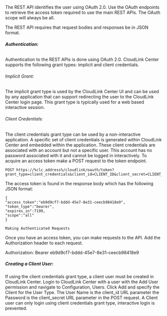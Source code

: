 
The REST API identifies the user using OAuth 2.0. Use the OAuth endpoints to retrieve the access token required to use the main REST APIs. The OAuth scope will always be all.

The REST API requires that request bodies and responses be in JSON format.<br>

###### **Authentication:<br>**
Authentication to the REST APIs is done using OAuth 2.0. CloudLink Center supports the following grant types: implicit and client credentials.<br>

###### Implicit Grant:
The implicit grant type is used by the CloudLink Center UI and can be used by any application that can support redirecting the user to the CloudLink Center login page. This grant type is typically used for a web based interactive session.<br>

###### Client Credentials:
The client credentials grant type can be used by a non-interactive application. A specific set of client credentials is generated within CloudLink Center and embedded within the application. These client credentials are associated with an account but not a specific user. This account has no password associated with it and cannot be logged in interactively. To acquire an access token make a POST request to the token endpoint.<br>

    POST https://%clc_address%/cloudlink/oauth/token?grant_type=client_credentials&client_id=CLIENT_ID&client_secret=CLIENT_SECRET&scope=all


The access token is found in the response body which has the following JSON format:

    {
    "access_token":"eb9d9cf7-bddd-45e7-8e31-ceecb98418e9",
    "token_type":"bearer",
    "expires_in":7199,
    "scope":"all"
    }

    Making Authenticated Requests
Once you have an access token, you can make requests to the API. Add the Authorization header to each request.

Authorization: Bearer eb9d9cf7-bddd-45e7-8e31-ceecb98418e9
<br>

##### Creating a Client User:
If using the client credentials grant type, a client user must be created in CloudLink Center. Login to CloudLink Center with a user with the Add User permission and navigate to Configuration, Users. Click Add and specify the Client for the User Type. The User Name is the client_id URL parameter the Password is the client_secret URL parameter in the POST request. A Client user can only login using client credentials grant type, interactive login is prevented.
